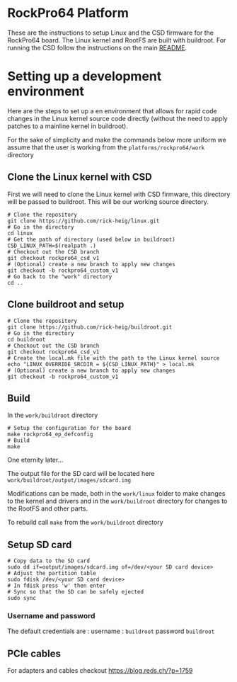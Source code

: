 # RockPro64 Platform

These are the instructions to setup Linux and the CSD firmware for the RockPro64 board. The Linux kernel and RootFS are built with buildroot. For running the CSD follow the instructions on the main [README](../../README.md).

# Setting up a development environment

Here are the steps to set up a en environment that allows for rapid code changes in the Linux kernel source code directly (without the need to apply patches to a mainline kernel in buildroot).

For the sake of simplicity and make the commands below more uniform we assume that the user is working from the `platforms/rockpro64/work` directory

## Clone the Linux kernel with CSD

First we will need to clone the Linux kernel with CSD firmware, this directory will be passed to buildroot. This will be our working source directory.

```shell
# Clone the repository
git clone https://github.com/rick-heig/linux.git
# Go in the directory
cd linux
# Get the path of directory (used below in buildroot)
CSD_LINUX_PATH=$(realpath .)
# Checkout out the CSD branch
git checkout rockpro64_csd_v1
# (Optional) create a new branch to apply new changes
git checkout -b rockpro64_custom_v1
# Go back to the "work" directory
cd ..
```

## Clone buildroot and setup

```shell
# Clone the repository
git clone https://github.com/rick-heig/buildroot.git
# Go in the directory
cd buildroot
# Checkout out the CSD branch
git checkout rockpro64_csd_v1
# Create the local.mk file with the path to the Linux kernel source
echo "LINUX_OVERRIDE_SRCDIR = ${CSD_LINUX_PATH}" > local.mk
# (Optional) create a new branch to apply new changes
git checkout -b rockpro64_custom_v1
```

## Build

In the `work/buildroot` directory

```shell
# Setup the configuration for the board
make rockpro64_ep_defconfig
# Build
make
```

One eternity later...

The output file for the SD card will be located here `work/buildroot/output/images/sdcard.img`

Modifications can be made, both in the `work/linux` folder to make changes to the kernel and drivers and in the `work/buildroot` directory for changes to the RootFS and other parts.

To rebuild call `make` from the `work/buildroot` directory

## Setup SD card

```shell
# Copy data to the SD card
sudo dd if=output/images/sdcard.img of=/dev/<your SD card device>
# Adjust the partition table
sudo fdisk /dev/<your SD card device>
# In fdisk press 'w' then enter
# Sync so that the SD can be safely ejected
sudo sync
```

### Username and password

The default credentials are : username : `buildroot` password `buildroot`

## PCIe cables

For adapters and cables checkout https://blog.reds.ch/?p=1759